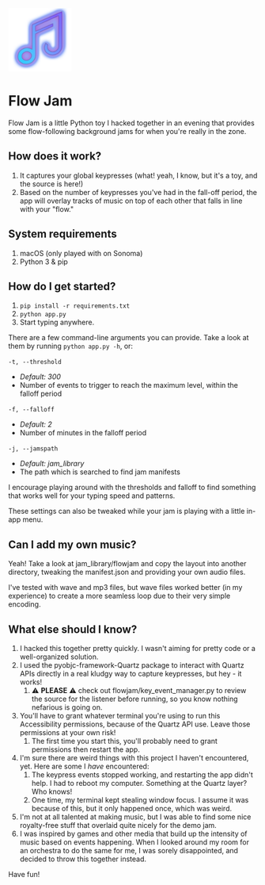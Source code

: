 <img src="/docs/fjlogo.png" alt="Flow Jam Logo" width="128" height="128" />

# Flow Jam

Flow Jam is a little Python toy I hacked together in an evening that provides some flow-following background jams for when you're really in the zone.

## How does it work?
1. It captures your global keypresses (what! yeah, I know, but it's a toy, and the source is here!)
2. Based on the number of keypresses you've had in the fall-off period, the app will overlay tracks of music on top of each other that falls in line with your "flow."

## System requirements
1. macOS (only played with on Sonoma)
2. Python 3 & pip

## How do I get started?
1. `pip install -r requirements.txt`
2. `python app.py`
3. Start typing anywhere.

There are a few command-line arguments you can provide. Take a look at them by running `python app.py -h`, or:

`-t, --threshold`
* *Default: 300*
* Number of events to trigger to reach the maximum level, within the falloff period

`-f, --falloff`
* *Default: 2*
* Number of minutes in the falloff period

`-j, --jamspath`
* *Default: jam_library*
* The path which is searched to find jam manifests

I encourage playing around with the thresholds and falloff to find something that works well for your typing speed and patterns.

These settings can also be tweaked while your jam is playing with a little in-app menu.

## Can I add my own music?
Yeah! Take a look at jam_library/flowjam and copy the layout into another directory, tweaking the manifest.json and providing your own audio files.

I've tested with wave and mp3 files, but wave files worked better (in my experience) to create a more seamless loop due to their very simple encoding.

## What else should I know?
1. I hacked this together pretty quickly. I wasn't aiming for pretty code or a well-organized solution.
2. I used the pyobjc-framework-Quartz package to interact with Quartz APIs directly in a real kludgy way to capture keypresses, but hey - it works!
   1. ⚠️ **PLEASE** ⚠️ check out flowjam/key_event_manager.py to review the source for the listener before running, so you know nothing nefarious is going on.
3. You'll have to grant whatever terminal you're using to run this Accessibility permissions, because of the Quartz API use. Leave those permissions at your own risk!
   1. The first time you start this, you'll probably need to grant permissions then restart the app.
4. I'm sure there are weird things with this project I haven't encountered, yet. Here are some I *have* encountered:
   1. The keypress events stopped working, and restarting the app didn't help. I had to reboot my computer. Something at the Quartz layer? Who knows!
   2. One time, my terminal kept stealing window focus. I assume it was because of this, but it only happened once, which was weird.
5. I'm not at all talented at making music, but I was able to find some nice royalty-free stuff that overlaid quite nicely for the demo jam.
6. I was inspired by games and other media that build up the intensity of music based on events happening. When I looked around my room for an orchestra to do the same for me, I was sorely disappointed, and decided to throw this together instead.

Have fun!
